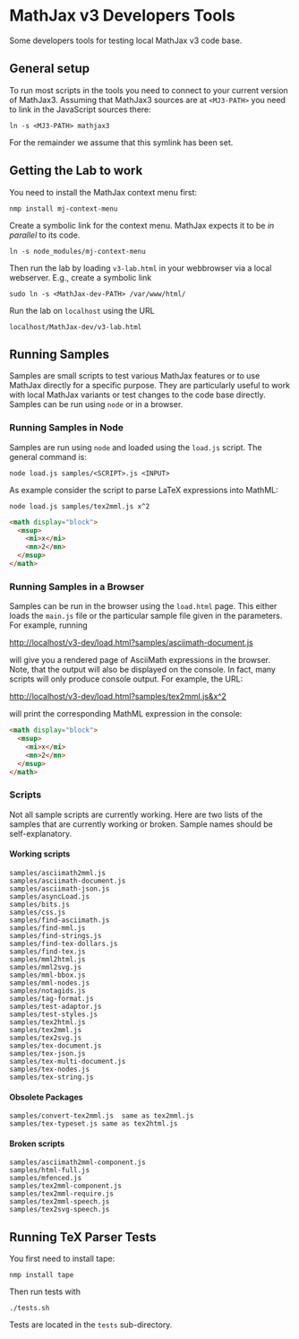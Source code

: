 # MathJax v3 Developers Tools

Some developers tools for testing local MathJax v3 code base.

## General setup

To run most scripts in the tools you need to connect to your current version of
MathJax3.  Assuming that MathJax3 sources are at `<MJ3-PATH>` you need to link
in the JavaScript sources there:

``` shell
ln -s <MJ3-PATH> mathjax3
```
For the remainder we assume that this symlink has been set.

## Getting the Lab to work


You need to install the MathJax context menu first:

``` shell
nmp install mj-context-menu
```

Create a symbolic link for the context menu. MathJax expects it to be _in parallel_ to its code.

``` sheel
ln -s node_modules/mj-context-menu
```

Then run the lab by loading `v3-lab.html` in your webbrowser via a local
webserver. E.g., create a symbolic link


``` shell
sudo ln -s <MathJax-dev-PATH> /var/www/html/
```

Run the lab on `localhost` using the URL

``` shell
localhost/MathJax-dev/v3-lab.html
```


## Running Samples

Samples are small scripts to test various MathJax features or to use MathJax
directly for a specific purpose. They are particularly useful to work with local
MathJax variants or test changes to the code base directly. Samples can be run
using `node` or in a browser.

### Running Samples in Node

Samples are run using `node` and loaded using the `load.js` script. The general command is:

``` shell
node load.js samples/<SCRIPT>.js <INPUT>
```

As example consider the script to parse LaTeX expressions into MathML:

``` shell
node load.js samples/tex2mml.js x^2
```

``` html
<math display="block">
  <msup>
    <mi>x</mi>
    <mn>2</mn>
  </msup>
</math>
```

### Running Samples in a Browser

Samples can be run in the browser using the `load.html` page. This either loads
the `main.js` file or the particular sample file given in the parameters. For example, running

[http://localhost/v3-dev/load.html?samples/asciimath-document.js](http://localhost/v3-dev/load.html?samples/asciimath-document.js)

will give you a rendered page of AsciiMath expressions in the browser. Note,
that the output will also be displayed on the console. In fact, many scripts
will only produce console output. For example, the URL:

[http://localhost/v3-dev/load.html?samples/tex2mml.js&x^2](http://localhost/v3-dev/load.html?samples/tex2mml.js&x^2)

will print the corresponding MathML expression in the console:

``` html
<math display="block">
  <msup>
    <mi>x</mi>
    <mn>2</mn>
  </msup>
</math>
```


### Scripts

Not all sample scripts are currently working. Here are two lists of the samples
that are currently working or broken. Sample names should be self-explanatory.


#### Working scripts


``` shell
samples/asciimath2mml.js
samples/asciimath-document.js
samples/asciimath-json.js
samples/asyncLoad.js
samples/bits.js
samples/css.js
samples/find-asciimath.js
samples/find-mml.js
samples/find-strings.js
samples/find-tex-dollars.js
samples/find-tex.js
samples/mml2html.js
samples/mml2svg.js
samples/mml-bbox.js
samples/mml-nodes.js
samples/notagids.js
samples/tag-format.js
samples/test-adaptor.js
samples/test-styles.js
samples/tex2html.js
samples/tex2mml.js
samples/tex2svg.js
samples/tex-document.js
samples/tex-json.js
samples/tex-multi-document.js
samples/tex-nodes.js
samples/tex-string.js
```
#### Obsolete Packages

``` shell
samples/convert-tex2mml.js  same as tex2mml.js
samples/tex-typeset.js same as tex2html.js

```


#### Broken scripts

``` shell
samples/asciimath2mml-component.js
samples/html-full.js
samples/mfenced.js
samples/tex2mml-component.js
samples/tex2mml-require.js
samples/tex2mml-speech.js
samples/tex2svg-speech.js

```


## Running TeX Parser Tests

You first need to install tape:

``` shell
nmp install tape
```

Then run tests with

``` shell
./tests.sh
```

Tests are located in the `tests` sub-directory.
